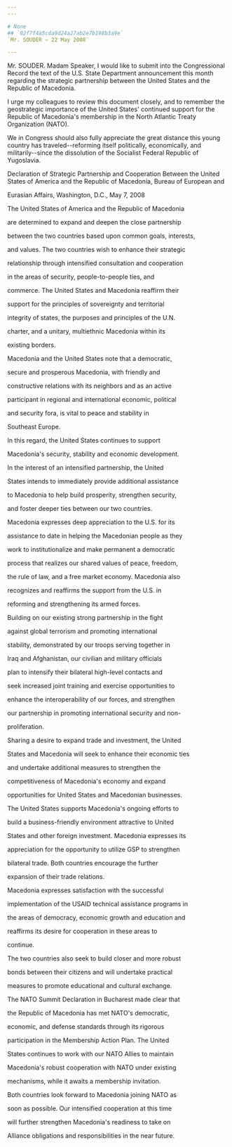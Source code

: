 ```yaml
---
---

# None
## `02f7f4a5cda9d24a27ab2e7b198b3a9e`
`Mr. SOUDER — 22 May 2008`

---
```



Mr. SOUDER. Madam Speaker, I would like to submit into the 
Congressional Record the text of the U.S. State Department announcement 
this month regarding the strategic partnership between the United 
States and the Republic of Macedonia.

I urge my colleagues to review this document closely, and to remember 
the geostrategic importance of the United States' continued support for 
the Republic of Macedonia's membership in the North Atlantic Treaty 
Organization (NATO).

We in Congress should also fully appreciate the great distance this 
young country has traveled--reforming itself politically, economically, 
and militarily--since the dissolution of the Socialist Federal Republic 
of Yugoslavia.

Declaration of Strategic Partnership and Cooperation Between the United 
States of America and the Republic of Macedonia, Bureau of European and 






Eurasian Affairs, Washington, D.C., May 7, 2008




 The United States of America and the Republic of Macedonia 


 are determined to expand and deepen the close partnership 


 between the two countries based upon common goals, interests, 


 and values. The two countries wish to enhance their strategic 


 relationship through intensified consultation and cooperation 


 in the areas of security, people-to-people ties, and 


 commerce. The United States and Macedonia reaffirm their 


 support for the principles of sovereignty and territorial 


 integrity of states, the purposes and principles of the U.N. 


 charter, and a unitary, multiethnic Macedonia within its 


 existing borders.



 Macedonia and the United States note that a democratic, 


 secure and prosperous Macedonia, with friendly and 


 constructive relations with its neighbors and as an active 


 participant in regional and international economic, political 


 and security fora, is vital to peace and stability in 


 Southeast Europe.



 In this regard, the United States continues to support 


 Macedonia's security, stability and economic development.



 In the interest of an intensified partnership, the United 


 States intends to immediately provide additional assistance 


 to Macedonia to help build prosperity, strengthen security, 


 and foster deeper ties between our two countries.



 Macedonia expresses deep appreciation to the U.S. for its 


 assistance to date in helping the Macedonian people as they 


 work to institutionalize and make permanent a democratic 


 process that realizes our shared values of peace, freedom, 


 the rule of law, and a free market economy. Macedonia also 


 recognizes and reaffirms the support from the U.S. in 


 reforming and strengthening its armed forces.



 Building on our existing strong partnership in the fight 


 against global terrorism and promoting international 


 stability, demonstrated by our troops serving together in 


 Iraq and Afghanistan, our civilian and military officials 


 plan to intensify their bilateral high-level contacts and 


 seek increased joint training and exercise opportunities to 


 enhance the interoperability of our forces, and strengthen 


 our partnership in promoting international security and non-


 proliferation.



 Sharing a desire to expand trade and investment, the United 


 States and Macedonia will seek to enhance their economic ties 


 and undertake additional measures to strengthen the 


 competitiveness of Macedonia's economy and expand 


 opportunities for United States and Macedonian businesses. 


 The United States supports Macedonia's ongoing efforts to 


 build a business-friendly environment attractive to United 


 States and other foreign investment. Macedonia expresses its 


 appreciation for the opportunity to utilize GSP to strengthen 


 bilateral trade. Both countries encourage the further 


 expansion of their trade relations.



 Macedonia expresses satisfaction with the successful 


 implementation of the USAID technical assistance programs in 


 the areas of democracy, economic growth and education and 


 reaffirms its desire for cooperation in these areas to 


 continue.



 The two countries also seek to build closer and more robust 


 bonds between their citizens and will undertake practical 


 measures to promote educational and cultural exchange.



 The NATO Summit Declaration in Bucharest made clear that 


 the Republic of Macedonia has met NATO's democratic, 


 economic, and defense standards through its rigorous 


 participation in the Membership Action Plan. The United 


 States continues to work with our NATO Allies to maintain 


 Macedonia's robust cooperation with NATO under existing 


 mechanisms, while it awaits a membership invitation.



 Both countries look forward to Macedonia joining NATO as 


 soon as possible. Our intensified cooperation at this time 


 will further strengthen Macedonia's readiness to take on 


 Alliance obligations and responsibilities in the near future.
